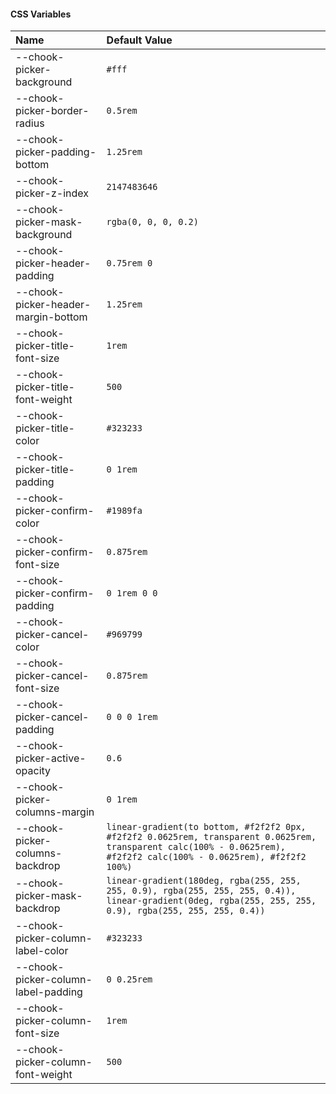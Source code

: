 #### CSS Variables

| Name                                | Default Value                                                                                                                                                         |
| :---------------------------------- | :-------------------------------------------------------------------------------------------------------------------------------------------------------------------- |
| --chook-picker-background           | `#fff`                                                                                                                                                                |
| --chook-picker-border-radius        | `0.5rem`                                                                                                                                                              |
| --chook-picker-padding-bottom       | `1.25rem`                                                                                                                                                             |
| --chook-picker-z-index              | `2147483646`                                                                                                                                                          |
| --chook-picker-mask-background      | `rgba(0, 0, 0, 0.2)`                                                                                                                                                  |
| --chook-picker-header-padding       | `0.75rem 0`                                                                                                                                                           |
| --chook-picker-header-margin-bottom | `1.25rem`                                                                                                                                                             |
| --chook-picker-title-font-size      | `1rem`                                                                                                                                                                |
| --chook-picker-title-font-weight    | `500`                                                                                                                                                                 |
| --chook-picker-title-color          | `#323233`                                                                                                                                                             |
| --chook-picker-title-padding        | `0 1rem`                                                                                                                                                              |
| --chook-picker-confirm-color        | `#1989fa`                                                                                                                                                             |
| --chook-picker-confirm-font-size    | `0.875rem`                                                                                                                                                            |
| --chook-picker-confirm-padding      | `0 1rem 0 0`                                                                                                                                                          |
| --chook-picker-cancel-color         | `#969799`                                                                                                                                                             |
| --chook-picker-cancel-font-size     | `0.875rem`                                                                                                                                                            |
| --chook-picker-cancel-padding       | `0 0 0 1rem`                                                                                                                                                          |
| --chook-picker-active-opacity       | `0.6`                                                                                                                                                                 |
| --chook-picker-columns-margin       | `0 1rem`                                                                                                                                                              |
| --chook-picker-columns-backdrop     | `linear-gradient(to bottom, #f2f2f2 0px, #f2f2f2 0.0625rem, transparent 0.0625rem, transparent calc(100% - 0.0625rem), #f2f2f2 calc(100% - 0.0625rem), #f2f2f2 100%)` |
| --chook-picker-mask-backdrop        | `linear-gradient(180deg, rgba(255, 255, 255, 0.9), rgba(255, 255, 255, 0.4)), linear-gradient(0deg, rgba(255, 255, 255, 0.9), rgba(255, 255, 255, 0.4))`              |
| --chook-picker-column-label-color   | `#323233`                                                                                                                                                             |
| --chook-picker-column-label-padding | `0 0.25rem`                                                                                                                                                           |
| --chook-picker-column-font-size     | `1rem`                                                                                                                                                                |
| --chook-picker-column-font-weight   | `500`                                                                                                                                                                 |
